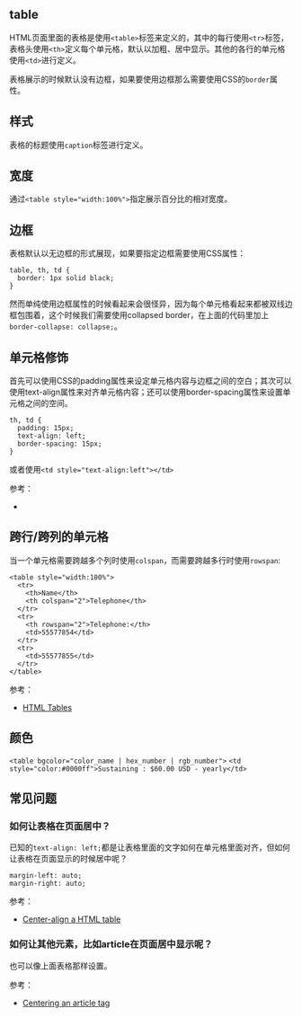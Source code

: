 ## table

HTML页面里面的表格是使用`<table>`标签来定义的，其中的每行使用`<tr>`标签，表格头使用`<th>`定义每个单元格，默认以加粗、居中显示。其他的各行的单元格使用`<td>`进行定义。

表格展示的时候默认没有边框，如果要使用边框那么需要使用CSS的`border`属性。

## 样式

表格的标题使用`caption`标签进行定义。

## 宽度

通过`<table style="width:100%">`指定展示百分比的相对宽度。

## 边框

表格默认以无边框的形式展现，如果要指定边框需要使用CSS属性：

```
table, th, td {
  border: 1px solid black;
}
```

然而单纯使用边框属性的时候看起来会很怪异，因为每个单元格看起来都被双线边框包围着，这个时候我们需要使用collapsed border，在上面的代码里加上`border-collapse: collapse;`。

## 单元格修饰

首先可以使用CSS的padding属性来设定单元格内容与边框之间的空白；其次可以使用text-align属性来对齐单元格内容；还可以使用border-spacing属性来设置单元格之间的空间。

```
th, td {
  padding: 15px;
  text-align: left;
  border-spacing: 15px;
}
```

或者使用`<td style="text-align:left"></td>`

参考：

- [](https://www.w3schools.com/tags/tag_td.asp)

## 跨行/跨列的单元格

当一个单元格需要跨越多个列时使用`colspan`，而需要跨越多行时使用`rowspan`:

```
<table style="width:100%">
  <tr>
    <th>Name</th>
    <th colspan="2">Telephone</th>
  </tr>
  <tr>
    <th rowspan="2">Telephone:</th>
    <td>55577854</td>
  </tr>
  <tr>
    <td>55577855</td>
  </tr>
</table>
```

参考：

- [HTML Tables](https://www.w3schools.com/html/html_tables.asp)


## 颜色

`<table bgcolor="color_name | hex_number | rgb_number">`
`<td style="color:#0000ff">Sustaining : $60.00 USD - yearly</td>`


## 常见问题

### 如何让表格在页面居中？

已知的`text-align: left;`都是让表格里面的文字如何在单元格里面对齐，但如何让表格在页面显示的时候居中呢？

```
margin-left: auto;
margin-right: auto;
```

参考：

- [Center-align a HTML table](https://stackoverflow.com/questions/14073188/center-align-a-html-table)


### 如何让其他元素，比如article在页面居中显示呢？

也可以像上面表格那样设置。

参考：

- [Centering an article tag](https://stackoverflow.com/questions/32042449/centering-an-article-tag/32042656)
